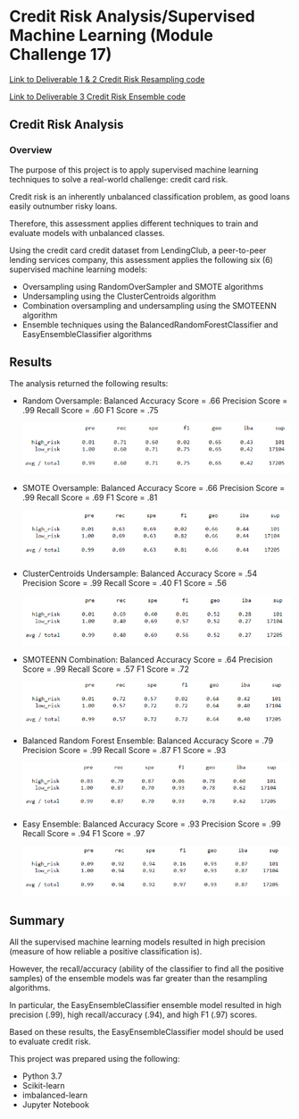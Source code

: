 # Credit Risk Analysis/Supervised Machine Learning (Module Challenge 17)

[Link to Deliverable 1 & 2 Credit Risk Resampling code](credit_risk_resampling.ipynb)

[Link to Deliverable 3 Credit Risk Ensemble code](credit_risk_ensemble_.ipynb)

## Credit Risk Analysis

### Overview
The purpose of this project is to apply supervised machine learning techniques to solve a real-world challenge: credit card risk.

Credit risk is an inherently unbalanced classification problem, as good loans easily outnumber risky loans. 

Therefore, this assessment applies different techniques to train and evaluate models with unbalanced classes.

Using the credit card credit dataset from LendingClub, a peer-to-peer lending services company, this assessment applies the following six (6) supervised machine learning models:

* Oversampling using RandomOverSampler and SMOTE algorithms
* Undersampling using the ClusterCentroids algorithm
* Combination oversampling and undersampling using the SMOTEENN algorithm
* Ensemble techniques using the BalancedRandomForestClassifier and EasyEnsembleClassifier algorithms

## Results

The analysis returned the following results:

* Random Oversample:
  Balanced Accuracy Score = .66
  Precision Score = .99
  Recall Score = .60
  F1 Score = .75

  ![RandomOverSample](Naive_Oversample.PNG)
  
* SMOTE Oversample: 
  Balanced Accuracy Score = .66
  Precision Score = .99
  Recall Score = .69
  F1 Score = .81

  ![SMOTE OverSample](Smote_Oversample.PNG)

* ClusterCentroids Undersample: 
  Balanced Accuracy Score = .54
  Precision Score = .99
  Recall Score = .40
  F1 Score = .56

  ![ClusterCentroids Undersample](Cluster_Undersample.PNG)

* SMOTEENN Combination: 
  Balanced Accuracy Score = .64
  Precision Score = .99
  Recall Score = .57
  F1 Score = .72


  ![SMOTEENN Combination](Smoteen_Combo.PNG)

* Balanced Random Forest Ensemble: 
  Balanced Accuracy Score = .79
  Precision Score = .99
  Recall Score = .87
  F1 Score = .93

  ![Balanced Random Forest Ensemble](BRF.PNG)

* Easy Ensemble: 
  Balanced Accuracy Score = .93
  Precision Score = .99
  Recall Score = .94
  F1 Score = .97

  ![Easy Ensemble](EEC.PNG)


## Summary

All the supervised machine learning models resulted in high precision (measure of how reliable a positive classification is).

However, the recall/accuracy (ability of the classifier to find all the positive samples) of the ensemble models was far greater than the resampling algorithms.  

In particular, the EasyEnsembleClassifier ensemble model resulted in high precision (.99), high recall/accuracy (.94), and high F1 (.97) scores.

Based on these results, the EasyEnsembleClassifier model should be used to evaluate credit risk.

This project was prepared using the following:
* Python 3.7
* Scikit-learn
* imbalanced-learn
* Jupyter Notebook
